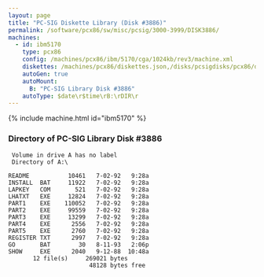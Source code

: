```yaml
---
layout: page
title: "PC-SIG Diskette Library (Disk #3886)"
permalink: /software/pcx86/sw/misc/pcsig/3000-3999/DISK3886/
machines:
  - id: ibm5170
    type: pcx86
    config: /machines/pcx86/ibm/5170/cga/1024kb/rev3/machine.xml
    diskettes: /machines/pcx86/diskettes.json,/disks/pcsigdisks/pcx86/diskettes.json
    autoGen: true
    autoMount:
      B: "PC-SIG Library Disk #3886"
    autoType: $date\r$time\rB:\rDIR\r
---
```


{% include machine.html id="ibm5170" %}

### Directory of PC-SIG Library Disk #3886

     Volume in drive A has no label
     Directory of A:\

    README           10461   7-02-92   9:28a
    INSTALL  BAT     11922   7-02-92   9:28a
    LAPKEY   COM       521   7-02-92   9:28a
    LHATXT   EXE     12824   7-02-92   9:28a
    PART1    EXE    110052   7-02-92   9:28a
    PART2    EXE     99559   7-02-92   9:28a
    PART3    EXE     13299   7-02-92   9:28a
    PART4    EXE      2556   7-02-92   9:28a
    PART5    EXE      2760   7-02-92   9:28a
    REGISTER TXT      2997   7-02-92   9:28a
    GO       BAT        30   8-11-93   2:06p
    SHOW     EXE      2040   9-12-88  10:48a
           12 file(s)     269021 bytes
                           48128 bytes free
